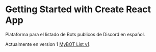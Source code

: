 # Getting Started with Create React App

Plataforma para el listado de Bots publicos de Discord en español.

Actualmente en version 1 [MyBOT List v1](https://portalmybot.com/mybotlist).